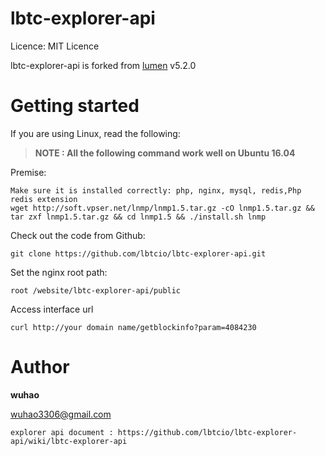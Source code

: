lbtc-explorer-api
=====================================

Licence: MIT Licence

lbtc-explorer-api is forked from [lumen](https://github.com/laravel/lumen) v5.2.0




Getting started
===============

If you are using Linux, read the following:


> **NOTE :  All the following command work well on Ubuntu 16.04**

Premise:
```
Make sure it is installed correctly: php, nginx, mysql, redis,Php redis extension
wget http://soft.vpser.net/lnmp/lnmp1.5.tar.gz -cO lnmp1.5.tar.gz && tar zxf lnmp1.5.tar.gz && cd lnmp1.5 && ./install.sh lnmp
```

Check out the code from Github:
```
git clone https://github.com/lbtcio/lbtc-explorer-api.git
```
Set the nginx root path:
```
root /website/lbtc-explorer-api/public
```
Access interface url
```
curl http://your domain name/getblockinfo?param=4084230
```

Author
===============
**wuhao**

wuhao3306@gmail.com
```
explorer api document : https://github.com/lbtcio/lbtc-explorer-api/wiki/lbtc-explorer-api
```

